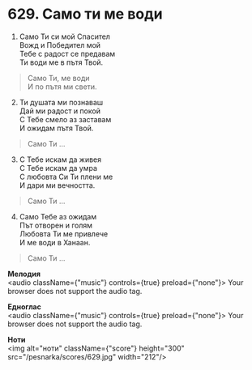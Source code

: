 # 629. Само ти ме води

1. Само Ти си мой Спасител  
Вожд и Победител мой  
Тебе с радост се предавам  
Ти води ме в пътя Твой.  

> Само Ти, ме води  
> И по пътя ми свети.  

2. Ти душата ми познаваш  
Дай ми радост и покой  
С Тебе смело аз заставам  
И ожидам пътя Твой.  

> Само Ти ...  

3. С Тебе искам да живея  
С Тебе искам да умра  
С любовта Си Ти плени ме  
И дари ми вечността.  

> Само Ти ...  

4. Само Тебе аз ожидам  
Път отворен и голям  
Любовта Ти ме привлече  
И ме води в Ханаан.  

> Само Ти ...

**Мелодия**  
<audio className={"music"} controls={true} preload={"none"}>
    <source src="/pesnarka/mp3/629.mp3" type="audio/mpeg"/>
    Your browser does not support the audio tag.
</audio>

**Едноглас**  
<audio className={"music"} controls={true} preload={"none"}>
    <source src="/pesnarka/transp/629.mp3" type="audio/mpeg"/>
    Your browser does not support the audio tag.
</audio>

**Ноти**  
<img alt="ноти" className={"score"} height="300" src="/pesnarka/scores/629.jpg" width="212"/>
